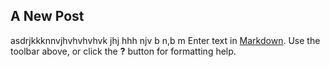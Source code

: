 ## A New Post
asdrjkkknnvjhvhvhvhvk
jhj hhh
njv  b n,b m
         Enter text in [Markdown](http://daringfireball.net/projects/markdown/). Use the toolbar above, or click the **?** button for formatting help.
